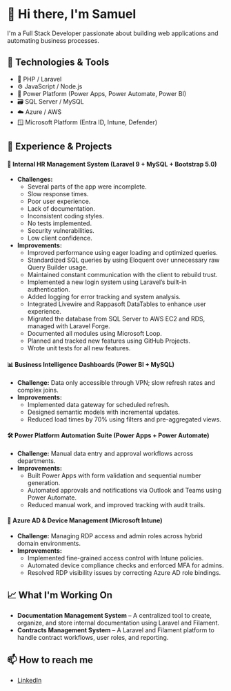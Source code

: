 # 👋 Hi there, I'm Samuel

I'm a Full Stack Developer passionate about building web applications and automating business processes.

## 🔧 Technologies & Tools
- 🐘 PHP / Laravel
- ⚙️ JavaScript / Node.js
- 🧠 Power Platform (Power Apps, Power Automate, Power BI)
- 🗃️ SQL Server / MySQL
- ☁️ Azure / AWS
- 🪟 Microsoft Platform (Entra ID, Intune, Defender)

## 💼 Experience & Projects

#### 🚧 **Internal HR Management System** (Laravel 9 + MySQL + Bootstrap 5.0)
- **Challenges:**
  - Several parts of the app were incomplete.  
  - Slow response times.  
  - Poor user experience.  
  - Lack of documentation.  
  - Inconsistent coding styles.  
  - No tests implemented.  
  - Security vulnerabilities.  
  - Low client confidence.
- **Improvements:**
  - Improved performance using eager loading and optimized queries.
  - Standardized SQL queries by using Eloquent over unnecessary raw Query Builder usage.
  - Maintained constant communication with the client to rebuild trust.
  - Implemented a new login system using Laravel’s built-in authentication.
  - Added logging for error tracking and system analysis.
  - Integrated Livewire and Rappasoft DataTables to enhance user experience.
  - Migrated the database from SQL Server to AWS EC2 and RDS, managed with Laravel Forge.
  - Documented all modules using Microsoft Loop.
  - Planned and tracked new features using GitHub Projects.
  - Wrote unit tests for all new features.

  
#### 📊 **Business Intelligence Dashboards** (Power BI + MySQL)
- **Challenge:** Data only accessible through VPN; slow refresh rates and complex joins.
- **Improvements:**
  - Implemented data gateway for scheduled refresh.
  - Designed semantic models with incremental updates.
  - Reduced load times by 70% using filters and pre-aggregated views.

#### 🛠 **Power Platform Automation Suite** (Power Apps + Power Automate)
- **Challenge:** Manual data entry and approval workflows across departments.
- **Improvements:**
  - Built Power Apps with form validation and sequential number generation.
  - Automated approvals and notifications via Outlook and Teams using Power Automate.
  - Reduced manual work, and improved tracking with audit trails.

#### 🔐 **Azure AD & Device Management** (Microsoft Intune)
- **Challenge:** Managing RDP access and admin roles across hybrid domain environments.
- **Improvements:**
  - Implemented fine-grained access control with Intune policies.
  - Automated device compliance checks and enforced MFA for admins.
  - Resolved RDP visibility issues by correcting Azure AD role bindings.

## 📈 What I'm Working On
- **Documentation Management System** – A centralized tool to create, organize, and store internal documentation using Laravel and Filament.
- **Contracts Management System** – A Laravel and Filament platform to handle contract workflows, user roles, and reporting.


## 📫 How to reach me
- [LinkedIn](https://www.linkedin.com/in/samuel-gamarra/)

<!--
**samgdev99/samgdev99** is a ✨ _special_ ✨ repository because its `README.md` (this file) appears on your GitHub profile.

Here are some ideas to get you started:

- 🔭 I’m currently working on ...
- 🌱 I’m currently learning ...
- 👯 I’m looking to collaborate on ...
- 🤔 I’m looking for help with ...
- 💬 Ask me about ...
- 📫 How to reach me: ...
- 😄 Pronouns: ...
- ⚡ Fun fact: ...
-->
